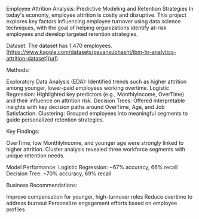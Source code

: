 Employee Attrition Analysis: Predictive Modeling and Retention Strategies
In today's economy, employee attrition is costly and disruptive. This project explores key factors influencing employee turnover using data science techniques, with the goal of helping organizations identify at-risk employees and develop targeted retention strategies.

Dataset: 
The dataset has 1,470 employees.
[https://www.kaggle.com/datasets/pavansubhasht/ibm-hr-analytics-attrition-dataset](url)

Methods:

Exploratory Data Analysis (EDA): Identified trends such as higher attrition among younger, lower-paid employees working overtime.
Logistic Regression: Highlighted key predictors (e.g., MonthlyIncome, OverTime) and their influence on attrition risk.
Decision Trees: Offered interpretable insights with key decision paths around OverTime, Age, and Job Satisfaction.
Clustering: Grouped employees into meaningful segments to guide personalized retention strategies.

Key Findings:

OverTime, low MonthlyIncome, and younger age were strongly linked to higher attrition.
Cluster analysis revealed three workforce segments with unique retention needs.

Model Performance:
Logistic Regression: ~67% accuracy, 66% recall
Decision Tree: ~70% accuracy, 69% recall

Business Recommendations:

Improve compensation for younger, high-turnover roles
Reduce overtime to address burnout
Personalize engagement efforts based on employee profiles
